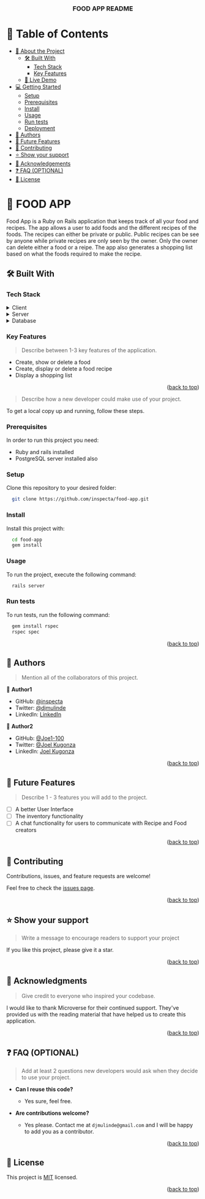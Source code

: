 <div align="center">
  <h3><b>FOOD APP README</b></h3>

</div>

<!-- TABLE OF CONTENTS -->

# 📗 Table of Contents

- [📖 About the Project](#about-project)
  - [🛠 Built With](#built-with)
    - [Tech Stack](#tech-stack)
    - [Key Features](#key-features)
  - [🚀 Live Demo](#live-demo)
- [💻 Getting Started](#getting-started)
  - [Setup](#setup)
  - [Prerequisites](#prerequisites)
  - [Install](#install)
  - [Usage](#usage)
  - [Run tests](#run-tests)
  - [Deployment](#triangular_flag_on_post-deployment)
- [👥 Authors](#authors)
- [🔭 Future Features](#future-features)
- [🤝 Contributing](#contributing)
- [⭐️ Show your support](#support)
- [🙏 Acknowledgements](#acknowledgements)
- [❓ FAQ (OPTIONAL)](#faq)
- [📝 License](#license)

<!-- PROJECT DESCRIPTION -->

# 📖 FOOD APP <a name="about-project"></a>

Food App is a Ruby on Rails application that keeps track of all your food and recipes.
The app allows a user to add foods and the different recipes of the foods. The recipes can either be private or public. Public recipes can be see by anyone while private recipes are only seen by the owner. Only the owner can delete either a food or a reipe.
The app also generates a shopping list based on what the foods required to make the recipe.

## 🛠 Built With <a name="built-with"></a>

### Tech Stack <a name="tech-stack"></a>

<details>
  <summary>Client</summary>
  <ul>
    <li><a href="https://ruby-lang.org/">Ruby</a></li>
  </ul>
</details>

<details>
  <summary>Server</summary>
  <ul>
    <li><a href="https://ruby-lang.org/">Rails Default Server</a></li>
  </ul>
</details>

<details>
<summary>Database</summary>
  <ul>
    <li><a href="https://www.postgresql.org/">PostgreSQL</a></li>
  </ul>
</details>

### Key Features <a name="key-features"></a>

> Describe between 1-3 key features of the application.

- Create, show or delete a food
- Create, display or delete a food recipe
- Display a shopping list

<p align="right">(<a href="#readme-top">back to top</a>)</p>

<!--
## 🚀 Live Demo <a name="live-demo"></a>

> Add a link to your deployed project.

- [Live Demo Link](https://yourdeployedapplicationlink.com)

<p align="right">(<a href="#readme-top">back to top</a>)</p>

-->

> Describe how a new developer could make use of your project.

To get a local copy up and running, follow these steps.

### Prerequisites

In order to run this project you need:
 - Ruby and rails installed
- PostgreSQL server installed also

### Setup

Clone this repository to your desired folder:

```sh
  git clone https://github.com/inspecta/food-app.git
```

### Install

Install this project with:

```sh
  cd food-app
  gem install
```

### Usage

To run the project, execute the following command:

```sh
  rails server
```

### Run tests

To run tests, run the following command:

```sh
  gem install rspec
  rspec spec
```

<!--
### Deployment

You can deploy this project using:

<!--
Example:

```sh

```
 -->

<p align="right">(<a href="#readme-top">back to top</a>)</p>

<!-- AUTHORS -->

## 👥 Authors <a name="authors"></a>

> Mention all of the collaborators of this project.

👤 **Author1**

- GitHub: [@inspecta](https://github.com/inspecta)
- Twitter: [@djmulinde](https://twitter.com/djmulinde)
- LinkedIn: [LinkedIn](https://linkedin.com/in/mulinde-derrick)

👤 **Author2**

- GitHub: [@Joe1-100](https://github.com/Joel-100)
- Twitter: [@Joel Kugonza](https://twitter.com/JoelKugonza)
- LinkedIn: [Joel Kugonza](https://www.linkedin.com/in/joel-kugonza/)

<p align="right">(<a href="#readme-top">back to top</a>)</p>

<!-- FUTURE FEATURES -->

## 🔭 Future Features <a name="future-features"></a>

> Describe 1 - 3 features you will add to the project.

- [ ] A better User Interface
- [ ] The inventory functionality
- [ ] A chat functionality for users to communicate with Recipe and Food creators

<p align="right">(<a href="#readme-top">back to top</a>)</p>

<!-- CONTRIBUTING -->

## 🤝 Contributing <a name="contributing"></a>

Contributions, issues, and feature requests are welcome!

Feel free to check the [issues page](../../issues/).

<p align="right">(<a href="#readme-top">back to top</a>)</p>

<!-- SUPPORT -->

## ⭐️ Show your support <a name="support"></a>

> Write a message to encourage readers to support your project

If you like this project, please give it a star.

<p align="right">(<a href="#readme-top">back to top</a>)</p>

<!-- ACKNOWLEDGEMENTS -->

## 🙏 Acknowledgments <a name="acknowledgements"></a>

> Give credit to everyone who inspired your codebase.

I would like to thank Microverse for their continued support. They've provided us with the reading material that have helped us to create this application.

<p align="right">(<a href="#readme-top">back to top</a>)</p>

<!-- FAQ (optional) -->

## ❓ FAQ (OPTIONAL) <a name="faq"></a>

> Add at least 2 questions new developers would ask when they decide to use your project.

- **Can I reuse this code?**

  - Yes sure, feel free.

- **Are contributions welcome?**

  - Yes please. Contact me at `djmulinde@gmail.com` and I will be happy to add you as a contributor.

<p align="right">(<a href="#readme-top">back to top</a>)</p>

<!-- LICENSE -->

## 📝 License <a name="license"></a>

This project is [MIT](./LICENSE) licensed.


<p align="right">(<a href="#readme-top">back to top</a>)</p>

